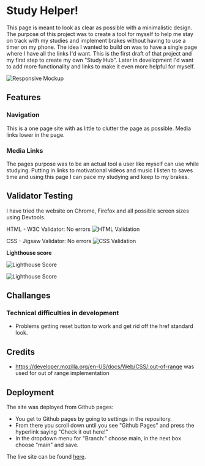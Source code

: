 # Study Helper!

This page is meant to look as clear as possible with a minimalistic design. The purpose of this project was to create a tool for myself to help me stay on track with my studies and implement brakes without having to use a timer on my phone. The idea I wanted to build on was to have a single page where I have all the links I'd want. This is the first draft of that project and my first step to create my own "Study Hub". Later in development I'd want to add more functionality and links to make it even more helpful for myself.

![Responsive Mockup](https://github.com/telljacob/project-two/blob/main/assets/images/amiresponsive.png)

## Features

### Navigation

This is a one page site with as little to clutter the page as possible. Media links lower in the page.

### Media Links
The pages purpose was to be an actual tool a user like myself can use while studying. Putting in links to motivational videos and music I listen to saves time and using this page I can pace my studying and keep to my brakes.


## Validator Testing

I have tried the website on Chrome, Firefox and all possible screen sizes using Devtools.

HTML - W3C Validator: No errors
![HTML Validation](https://github.com/telljacob/project-two/blob/main/assets/images/htmlvalidation.png?raw=true)

CSS - Jigsaw Validator: No errors
![CSS Validation](https://github.com/telljacob/project-two/blob/main/assets/images/cssvalidation.png?raw=true)

**Lighthouse score**

![Lighthouse Score](https://github.com/telljacob/project-two/blob/main/assets/images/lhscoredesktop.png?raw=true)

![Lighthouse Score](https://github.com/telljacob/project-two/blob/main/assets/images/lhscoremobile.png?raw=true)

## Challanges

### Technical difficulties in development
- Problems getting reset button to work and get rid off the href standard look. 

## Credits
- https://developer.mozilla.org/en-US/docs/Web/CSS/:out-of-range was used for out of range implementation

## Deployment
The site was deployed from Github pages:
- You get to Github pages by going to settings in the repository.
- From there you scroll down until you see "Github Pages" and press the hyperlink saying "Check it out here!"
- In the dropdown menu for "Branch:" choose main, in the next box choose "main" and save.

The live site can be found [here](https://telljacob.github.io/project-two/index.html).
